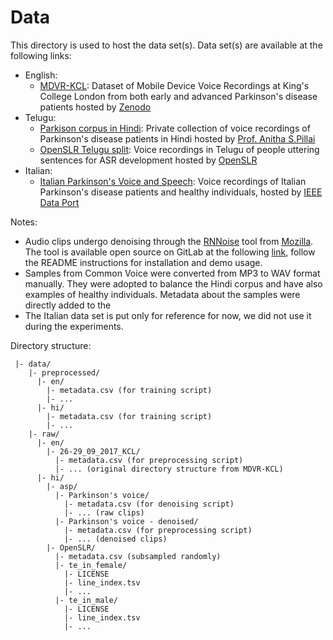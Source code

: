 # Data

This directory is used to host the data set(s).
Data set(s) are available at the following links:

- English:
    - [MDVR-KCL](https://zenodo.org/record/2867216#.YpSK3i0QPT9): Dataset of Mobile Device Voice Recordings at King's College London from both early and advanced Parkinson's disease patients hosted by [Zenodo](https://zenodo.org)
- Telugu:
    - [Parkison corpus in Hindi](https://drive.google.com/drive/folders/1lBz_NhtP0o0uy3OMV6FAtTHkaA4Prmf-?usp=share_link): Private collection of voice recordings of Parkinson's disease patients in Hindi hosted by [Prof. Anitha S.Pillai](https://www.linkedin.com/in/anithaspillai/)
    - [OpenSLR Telugu split](https://www.aclweb.org/anthology/2020.lrec-1.800): Voice recordings in Telugu of people uttering sentences for ASR development hosted by [OpenSLR](https://www.openslr.org/66/)
- Italian:
    - [Italian Parkinson's Voice and Speech](https://ieee-dataport.org/open-access/italian-parkinsons-voice-and-speech): Voice recordings of Italian Parkinson's disease patients and healthy individuals, hosted by [IEEE Data Port](https://ieee-dataport.org/)

Notes: 
- Audio clips undergo denoising through the [RNNoise](https://jmvalin.ca/demo/rnnoise/) tool from [Mozilla](https://www.mozilla.org/). The tool is available open source on GitLab at the following [link](https://gitlab.xiph.org/xiph/rnnoise/), follow the README instructions for installation and demo usage.
- Samples from Common Voice were converted from MP3 to WAV format manually. They were adopted to balance the Hindi corpus and have also examples of healthy individuals. Metadata about the samples were directly added to the 
- The Italian data set is put only for reference for now, we did not use it during the experiments.

Directory structure:
```
 |- data/
    |- preprocessed/
      |- en/
        |- metadata.csv (for training script)
        |- ...
      |- hi/
        |- metadata.csv (for training script)
        |- ...
    |- raw/
      |- en/
        |- 26-29_09_2017_KCL/
          |- metadata.csv (for preprocessing script)
          |- ... (original directory structure from MDVR-KCL)
      |- hi/
        |- asp/
          |- Parkinson's voice/
            |- metadata.csv (for denoising script)
            |- ... (raw clips)
          |- Parkinson's voice - denoised/
            |- metadata.csv (for preprocessing script)
            |- ... (denoised clips)
        |- OpenSLR/
          |- metadata.csv (subsampled randomly)
          |- te_in_female/
            |- LICENSE
            |- line_index.tsv
            |- ...
          |- te_in_male/
            |- LICENSE
            |- line_index.tsv
            |- ...
```
